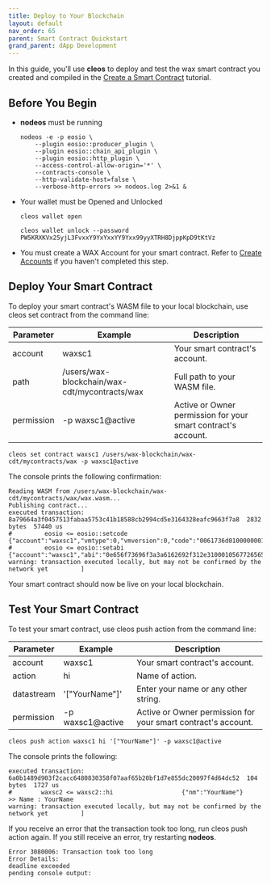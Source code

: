 ```yaml
---
title: Deploy to Your Blockchain
layout: default
nav_order: 65
parent: Smart Contract Quickstart
grand_parent: dApp Development
---
```


<!--To deploy your smart contract to your local development blockchain, you'll need to:

- Compile your smart contract
- Create a blockchain account for your smart contract.-->

In this guide, you'll use **cleos** to deploy and test the wax smart contract you created and compiled in the [Create a Smart Contract](/wax-docs/dev-docs/dapp_hello_world) tutorial. 

## Before You Begin

- **nodeos** must be running 
    ```shell
    nodeos -e -p eosio \
        --plugin eosio::producer_plugin \
        --plugin eosio::chain_api_plugin \
        --plugin eosio::http_plugin \
        --access-control-allow-origin='*' \
        --contracts-console \
        --http-validate-host=false \
        --verbose-http-errors >> nodeos.log 2>&1 &
    ```
- Your wallet must be Opened and Unlocked
    ```shell
    cleos wallet open
    ```

    ```shell
    cleos wallet unlock --password PW5KRXKVx25yjL3FvxxY9YxYxxYY9Yxx99yyXTRH8DjppKpD9tKtVz
    ```
- You must create a WAX Account for your smart contract. Refer to [Create Accounts](/wax-docs/dev-docs/dapp_account) if you haven't completed this step.

## Deploy Your Smart Contract

To deploy your smart contract's WASM file to your local blockchain, use <span class="codeSample">cleos set contract</span> from the command line:

| Parameter | Example | Description
| --- | ----------- | -------------------------- |
| account | waxsc1 | Your smart contract's account. |
| path | /users/wax-blockchain/wax-cdt/mycontracts/wax | Full path to your WASM file. |
| permission | -p waxsc1@active | Active or Owner permission for your smart contract's account. |

```shell
cleos set contract waxsc1 /users/wax-blockchain/wax-cdt/mycontracts/wax -p waxsc1@active
```

The console prints the following confirmation:

```shell
Reading WASM from /users/wax-blockchain/wax-cdt/mycontracts/wax/wax.wasm...
Publishing contract...
executed transaction: 8a79664a3f0457513fabaa5753c41b18588cb2994cd5e3164328eafc9663f7a8  2832 bytes  57440 us
#         eosio <= eosio::setcode               {"account":"waxsc1","vmtype":0,"vmversion":0,"code":"0061736d01000000013a0b60017f0060027f7f0060037f7...
#         eosio <= eosio::setabi                {"account":"waxsc1","abi":"0e656f73696f3a3a6162692f312e3100010567726565740000010000000080acd46505677...
warning: transaction executed locally, but may not be confirmed by the network yet         ]
```

Your smart contract should now be live on your local blockchain.

## Test Your Smart Contract

To test your smart contract, use <span class="codeSample">cleos push action</span> from the command line:

| Parameter | Example | Description
| --- | ----------- | -------------------------- |
| account | waxsc1 | Your smart contract's account. |
| action | hi | Name of action. |
| datastream | '["YourName"]' | Enter your name or any other string. |
| permission | -p waxsc1@active | Active or Owner permission for your smart contract's account. |

```shell
cleos push action waxsc1 hi '["YourName"]' -p waxsc1@active
```

The console prints the following:

```shell
executed transaction: 6a0b1489d903f2cacc6480830358f07aaf65b20bf1d7e855dc20097f4d64dc52  104 bytes  1727 us
#        waxsc2 <= waxsc2::hi                   {"nm":"YourName"}
>> Name : YourName
warning: transaction executed locally, but may not be confirmed by the network yet         ]
```

If you receive an error that the transaction took too long, run <span class="codeSample">cleos push action</span> again. If you still receive an error, try restarting **nodeos**.

```shell
Error 3080006: Transaction took too long
Error Details:
deadline exceeded
pending console output:
```
